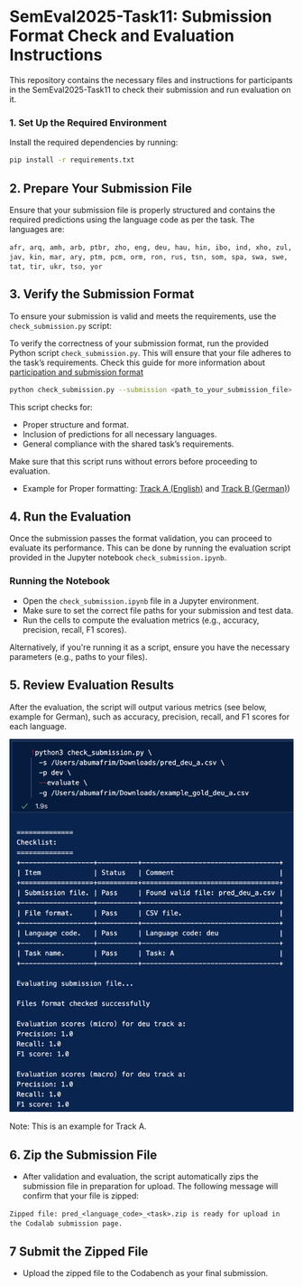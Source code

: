 # SemEval2025-Task11:  Submission Format Check and Evaluation Instructions


This repository contains the necessary files and instructions for participants in the SemEval2025-Task11 to check their submission and run evaluation on it.


### 1. Set Up the Required Environment

Install the required dependencies by running:

```bash
pip install -r requirements.txt

```

## 2. Prepare Your Submission File
Ensure that your submission file is properly structured and contains the required predictions using the language code as per the task. The languages are:

`afr, arq, amh, arb, ptbr, zho, eng, deu, hau, hin, ibo, ind, xho, zul, jav, kin, mar, ary, ptm, pcm, orm, ron, rus, tsn, som, spa, swa, swe, tat, tir, ukr, tso, yor`

## 3. Verify the Submission Format

To ensure your submission is valid and meets the requirements, use the `check_submission.py` script:


To verify the correctness of your submission format, run the provided Python script `check_submission.py`. This will ensure that your file adheres to the task’s requirements. Check this guide for more information about [participation and submission format](https://docs.google.com/document/d/1yETTEiD8JVL8oeXu8Dvwc7OgPIDp0ROxd9nXifsXYYE/edit) 

```bash
python check_submission.py --submission <path_to_your_submission_file>

```

This script checks for:

- Proper structure and format.
- Inclusion of predictions for all necessary languages.
- General compliance with the shared task’s requirements.

Make sure that this script runs without errors before proceeding to evaluation.

- Example for Proper formatting:  [Track A (English)](https://github.com/emotion-analysis-project/SemEval2025-Task11-Evaluation/blob/main/sample_submission_format/pred_eng_a%20copy.csv) and [Track B (German)](https://github.com/emotion-analysis-project/SemEval2025-Task11-Evaluation/blob/main/sample_submission_format/pred_eng_a%20copy.csv))


##  4. Run the Evaluation

Once the submission passes the format validation, you can proceed to evaluate its performance. This can be done by running the evaluation script provided in the Jupyter notebook `check_submission.ipynb`.


### Running the Notebook

- Open the `check_submission.ipynb` file in a Jupyter environment.
- Make sure to set the correct file paths for your submission and test data.
- Run the cells to compute the evaluation metrics (e.g., accuracy, precision, recall, F1 scores).


Alternatively, if you're running it as a script, ensure you have the necessary parameters (e.g., paths to your files).

## 5. Review Evaluation Results

After the evaluation, the script will output various metrics (see below, example for German), such as accuracy, precision, recall, and F1 scores for each language.

<img width="746" alt="image" src="assets/success-submission-sample-output.png">

Note: This is an example for Track A.

## 6. Zip the Submission File

- After validation and evaluation, the script automatically zips the submission file in preparation for upload. The following message will confirm that your file is zipped:

`Zipped file: pred_<language_code>_<task>.zip is ready for upload in the Codalab submission page.`

## 7 Submit the Zipped File

- Upload the zipped file to the Codabench as your final submission.







